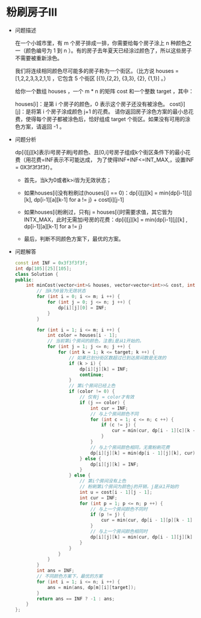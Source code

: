 # 粉刷房子III

- 问题描述

  在一个小城市里，有 m 个房子排成一排，你需要给每个房子涂上 n 种颜色之一（颜色编号为 1 到 n ）。有的房子去年夏天已经涂过颜色了，所以这些房子不需要被重新涂色。

  我们将连续相同颜色尽可能多的房子称为一个街区。（比方说 houses = \[1,2,2,3,3,2,1,1\] ，它包含 5 个街区  \[\{1\},\{2,2\}, \{3,3\}, \{2\}, \{1,1\}\] 。）

  给你一个数组 houses ，一个 m * n 的矩阵 cost 和一个整数 target ，其中：

  houses\[i\]：是第 i 个房子的颜色，0 表示这个房子还没有被涂色。
  cost\[i\]\[j\]：是将第 i 个房子涂成颜色 j+1 的花费。
  请你返回房子涂色方案的最小总花费，使得每个房子都被涂色后，恰好组成 target 个街区。如果没有可用的涂色方案，请返回 -1 。



- 问题分析

  dp\[i\]\[j\]\[k\]表示i号房子刷j号颜色、且\[0,i]号房子组成k个街区条件下的最小花费（用花费=INF表示不可能达成， 为了使得INF+INF<=INT_MAX,，设置INF = 0X3f3f3f3f）。

  - 首先，当k为0或者k>i皆为无效状态；

  - 如果houses\[i\]没有粉刷过(houses\[i\] == 0)：dp\[i\]\[j\]\[k\] = min{dp\[i-1\]\[j\]\[k\],  dp\[i-1\]\[a\]\[k-1\] for a != j} + cost\[i\]\[j-1\]
  - 如果houses\[i\]粉刷过，只有j = houses\[i\]时需要求值，其它皆为INTX_MAX，此时无需加i号房的花费：dp\[i\]\[j\]\[k\] = min{dp\[i-1\]\[j\]\[k\] ,  dp\[i-1\]\[a\]\[k-1\] for a != j}
  - 最后，判断不同颜色方案下，最优的方案。



- 问题解答

  ```c++
  const int INF = 0x3f3f3f3f;
  int dp[105][25][105];
  class Solution {
  public:
      int minCost(vector<int>& houses, vector<vector<int>>& cost, int m, int n, int target) {
          // 当k为0皆为无效状态
          for (int i = 0; i <= m; i ++) {
              for (int j = 0; j <= n; j ++) {
                  dp[i][j][0] = INF;
              }
          }
  
          for (int i = 1; i <= m; i ++) {
              int color = houses[i - 1];
              // 当前第i个房间的颜色，注意i是从1开始的。
              for (int j = 1; j <= n; j ++) {
                  for (int k = 1; k <= target; k ++) {
                      // 如果已划分街区数超过已到达房间数是无效的
                      if (k > i) {
                          dp[i][j][k] = INF;
                          continue;
                      }
                      // 第i个房间已经上色
                      if (color != 0) {
                          // 仅有j = color才有效
                          if (j == color) {
                              int cur = INF;
                              // 与上个房间颜色不同
                              for (int c = 1; c <= n; c ++) {
                                  if (c != j) {
                                      cur = min(cur, dp[i - 1][c][k - 1]);
                                  }
                              }
                              // 与上个房间颜色相同，无需粉刷花费
                              dp[i][j][k] = min(dp[i - 1][j][k], cur);
                          } else {
                              dp[i][j][k] = INF;
                          }
                      } else {
                          // 第i个房间没有上色
                          // 粉刷第i个房间为颜色j的开销，j是从1开始的
                          int u = cost[i - 1][j - 1];
                          int cur = INF;
                          for (int p = 1; p <= n; p ++) {
                              // 与上一个房间颜色不同时
                              if (p != j) {
                                  cur = min(cur, dp[i - 1][p][k - 1] + u);
                              }
                              // 与上一个房间颜色相同时
                              dp[i][j][k] = min(cur, dp[i - 1][j][k] + u);
                          }
                      }
                  }
              }
          }
          int ans = INF;
          // 不同颜色方案下，最优的方案
          for (int i = 1; i <= n; i ++) {
              ans = min(ans, dp[m][i][target]);
          }
          return ans == INF ? -1 : ans;
      }
  };
  ```

  

